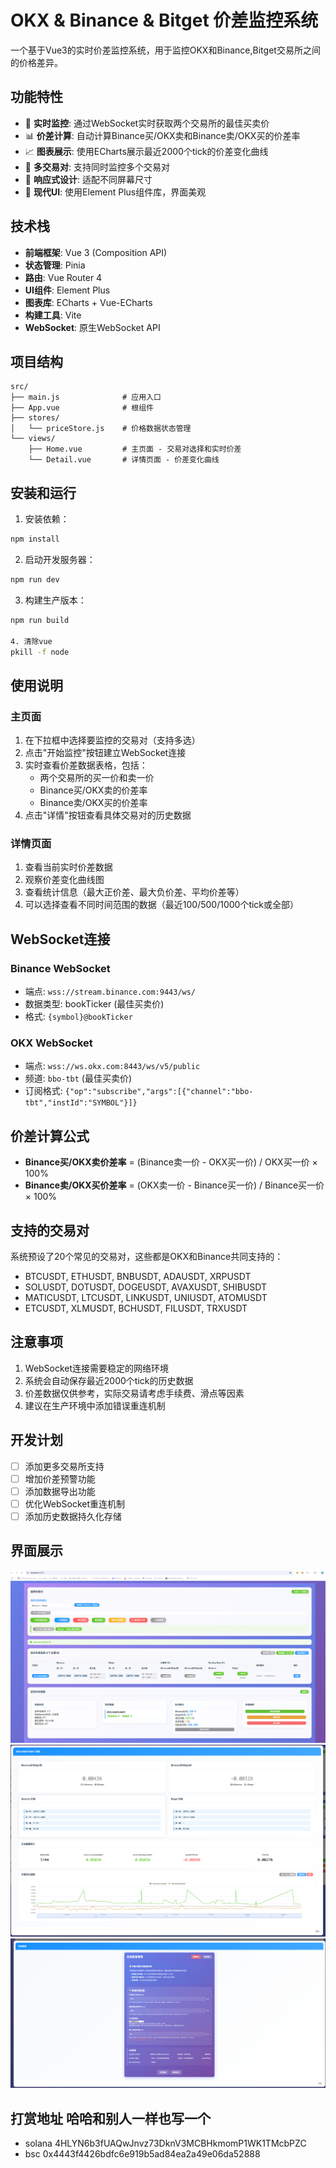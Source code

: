 # OKX & Binance & Bitget 价差监控系统

一个基于Vue3的实时价差监控系统，用于监控OKX和Binance,Bitget交易所之间的价格差异。

## 功能特性

- 🔄 **实时监控**: 通过WebSocket实时获取两个交易所的最佳买卖价
- 📊 **价差计算**: 自动计算Binance买/OKX卖和Binance卖/OKX买的价差率
- 📈 **图表展示**: 使用ECharts展示最近2000个tick的价差变化曲线
- 🎯 **多交易对**: 支持同时监控多个交易对
- 📱 **响应式设计**: 适配不同屏幕尺寸
- 🎨 **现代UI**: 使用Element Plus组件库，界面美观

## 技术栈

- **前端框架**: Vue 3 (Composition API)
- **状态管理**: Pinia
- **路由**: Vue Router 4
- **UI组件**: Element Plus
- **图表库**: ECharts + Vue-ECharts
- **构建工具**: Vite
- **WebSocket**: 原生WebSocket API

## 项目结构

```
src/
├── main.js              # 应用入口
├── App.vue              # 根组件
├── stores/
│   └── priceStore.js    # 价格数据状态管理
└── views/
    ├── Home.vue         # 主页面 - 交易对选择和实时价差
    └── Detail.vue       # 详情页面 - 价差变化曲线
```

## 安装和运行

1. 安装依赖：
```bash
npm install
```

2. 启动开发服务器：
```bash
npm run dev
```

3. 构建生产版本：
```bash
npm run build

4. 清除vue
pkill -f node
```

## 使用说明

### 主页面
1. 在下拉框中选择要监控的交易对（支持多选）
2. 点击"开始监控"按钮建立WebSocket连接
3. 实时查看价差数据表格，包括：
   - 两个交易所的买一价和卖一价
   - Binance买/OKX卖的价差率
   - Binance卖/OKX买的价差率
4. 点击"详情"按钮查看具体交易对的历史数据

### 详情页面
1. 查看当前实时价差数据
2. 观察价差变化曲线图
3. 查看统计信息（最大正价差、最大负价差、平均价差等）
4. 可以选择查看不同时间范围的数据（最近100/500/1000个tick或全部）

## WebSocket连接

### Binance WebSocket
- 端点: `wss://stream.binance.com:9443/ws/`
- 数据类型: bookTicker (最佳买卖价)
- 格式: `{symbol}@bookTicker`

### OKX WebSocket
- 端点: `wss://ws.okx.com:8443/ws/v5/public`
- 频道: `bbo-tbt` (最佳买卖价)
- 订阅格式: `{"op":"subscribe","args":[{"channel":"bbo-tbt","instId":"SYMBOL"}]}`

## 价差计算公式

- **Binance买/OKX卖价差率** = (Binance卖一价 - OKX买一价) / OKX买一价 × 100%
- **Binance卖/OKX买价差率** = (OKX卖一价 - Binance买一价) / Binance买一价 × 100%

## 支持的交易对

系统预设了20个常见的交易对，这些都是OKX和Binance共同支持的：

- BTCUSDT, ETHUSDT, BNBUSDT, ADAUSDT, XRPUSDT
- SOLUSDT, DOTUSDT, DOGEUSDT, AVAXUSDT, SHIBUSDT
- MATICUSDT, LTCUSDT, LINKUSDT, UNIUSDT, ATOMUSDT
- ETCUSDT, XLMUSDT, BCHUSDT, FILUSDT, TRXUSDT

## 注意事项

1. WebSocket连接需要稳定的网络环境
2. 系统会自动保存最近2000个tick的历史数据
3. 价差数据仅供参考，实际交易请考虑手续费、滑点等因素
4. 建议在生产环境中添加错误重连机制

## 开发计划

- [ ] 添加更多交易所支持
- [ ] 增加价差预警功能
- [ ] 添加数据导出功能
- [ ] 优化WebSocket重连机制
- [ ] 添加历史数据持久化存储 

## 界面展示
![主页展示 ](./example_image/主页.png)
![详情页展示 ](./example_image/详情页.png)
![配置页展示 ](./example_image/配置页.png)

## 打赏地址 哈哈和别人一样也写一个
- solana 4HLYN6b3fUAQwJnvz73DknV3MCBHkmomP1WK1TMcbPZC
- bsc 0x4443f4426bdfc6e919b5ad84ea2a49e06da52888